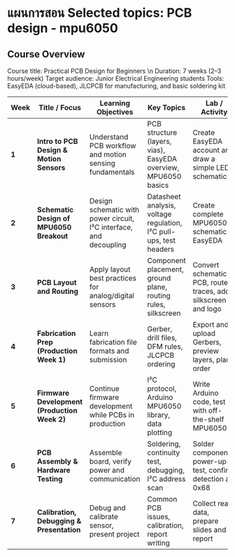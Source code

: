 # แผนการสอน Selected topics: PCB design - mpu6050 
## Course Overview

Course title: Practical PCB Design for Beginners \n
Duration: 7 weeks (2–3 hours/week)
Target audience: Junior Electrical Engineering students
Tools: EasyEDA (cloud-based), JLCPCB for manufacturing, and basic soldering kit

| **Week** | **Title / Focus**                            | **Learning Objectives**                                            | **Key Topics**                                                     | **Lab / Activity**                                              | **Deliverables**                                         |
| -------- | -------------------------------------------- | ------------------------------------------------------------------ | ------------------------------------------------------------------ | --------------------------------------------------------------- | -------------------------------------------------------- |
| **1**    | **Intro to PCB Design & Motion Sensors**     | Understand PCB workflow and motion sensing fundamentals            | PCB structure (layers, vias), EasyEDA overview, MPU6050 basics     | Create EasyEDA account and draw a simple LED schematic          | Screenshot of first schematic                            |
| **2**    | **Schematic Design of MPU6050 Breakout**     | Design schematic with power circuit, I²C interface, and decoupling | Datasheet analysis, voltage regulation, I²C pull-ups, test headers | Create complete MPU6050 schematic in EasyEDA                    | Schematic & BOM submission                               |
| **3**    | **PCB Layout and Routing**                   | Apply layout best practices for analog/digital sensors             | Component placement, ground plane, routing rules, silkscreen       | Convert schematic to PCB, route traces, add silkscreen and logo | 3D PCB preview + Gerber export                           |
| **4**    | **Fabrication Prep (Production Week 1)**     | Learn fabrication file formats and submission                      | Gerber, drill files, DFM rules, JLCPCB ordering                    | Export and upload Gerbers, preview layers, place order          | PCB order confirmation + firmware test with demo MPU6050 |
| **5**    | **Firmware Development (Production Week 2)** | Continue firmware development while PCBs in production             | I²C protocol, Arduino MPU6050 library, data plotting               | Write Arduino code, test with off-the-shelf MPU6050             | Working I²C data demo (serial plotter)                   |
| **6**    | **PCB Assembly & Hardware Testing**          | Assemble board, verify power and communication                     | Soldering, continuity test, debugging, I²C address scan            | Solder components, power-up test, confirm detection at 0x68     | Assembled PCB + I²C scan screenshot                      |
| **7**    | **Calibration, Debugging & Presentation**    | Debug and calibrate sensor, present project                        | Common PCB issues, calibration, report writing                     | Collect real data, prepare slides and report                    | Final report + working demo presentation                 |
